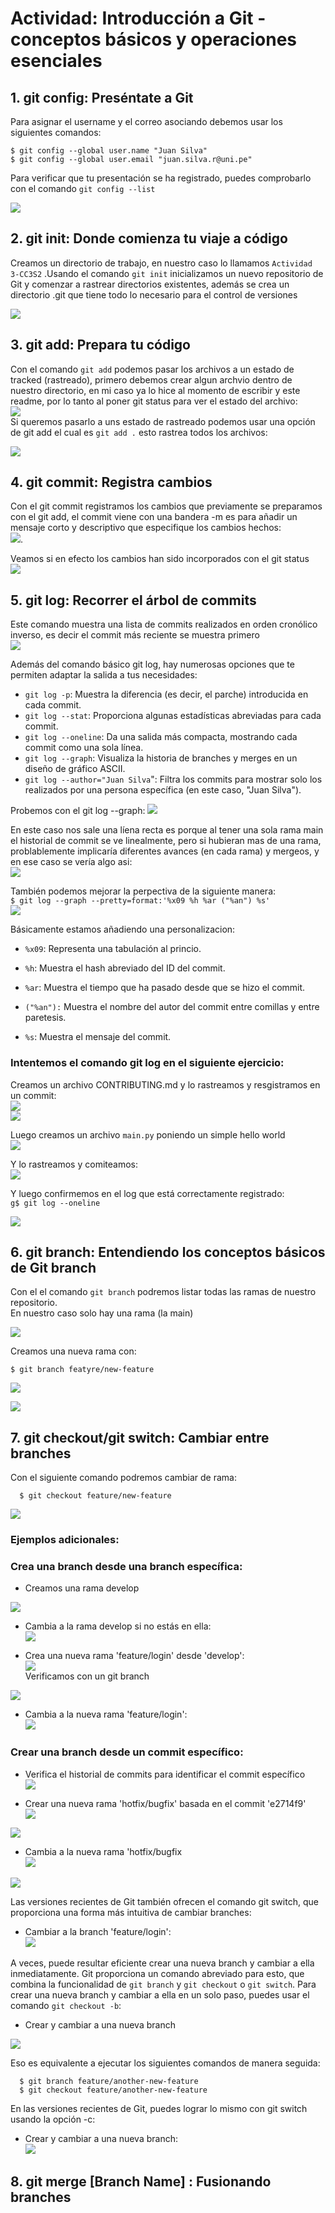 # Actividad: Introducción a Git - conceptos básicos y operaciones esenciales  
  
## 1. git config: Preséntate a Git  
Para asignar el username y el correo asociando debemos usar los siguientes comandos:  
  
```
$ git config --global user.name "Juan Silva"
$ git config --global user.email "juan.silva.r@uni.pe"
```  
  
Para verificar que tu presentación se ha registrado, puedes comprobarlo con el comando `git config --list`  
  
![](img/1.1.png)  
  
## 2. git init: Donde comienza tu viaje a código
Creamos un directorio de trabajo, en nuestro caso lo llamamos  `Actividad 3-CC3S2` .Usando el comando `git init` inicializamos un nuevo repositorio de Git y comenzar a rastrear directorios existentes, además se crea un directorio .git que tiene todo lo necesario para el control de versiones
  
![](img/2.1.png)  
  
## 3. git add: Prepara tu código
Con el comando `git add` podemos pasar los archivos a un estado de tracked (rastreado), primero debemos crear algun archvio dentro de nuestro directorio, en mi caso ya lo hice al momento de escribir y este readme, por lo tanto al poner git status para ver el estado del archivo:  
![](img/3.1.png)  
Si queremos pasarlo a uns estado de rastreado podemos usar una opción de git add el cual es `git add .` esto rastrea todos los archivos:  
  
![](img/3.2.png)  
  
## 4. git commit: Registra cambios  
Con el git commit registramos los cambios que previamente se preparamos con el git add, el commit viene con una bandera -m es para añadir un mensaje corto y descriptivo que especifique los cambios hechos:  
![](img/4.1.png).  
  
Veamos si en efecto los cambios han sido incorporados con el git status  
![](img/4.2.png)  
  
## 5. git log: Recorrer el árbol de commits  
Este comando muestra una lista de commits realizados en orden cronólico inverso, es decir el commit más reciente se muestra primero  
![](img/5.1.png)  
  
Además del comando básico git log, hay numerosas opciones que te permiten adaptar la salida a tus necesidades:
- `git log -p`: Muestra la diferencia (es decir, el parche) introducida en cada commit.
- `git log --stat`: Proporciona algunas estadísticas abreviadas para cada commit.
- `git log --oneline`: Da una salida más compacta, mostrando cada commit como una sola línea.
- `git log --graph`: Visualiza la historia de branches y merges en un diseño de gráfico ASCII.
- `git log --author="Juan Silva`": Filtra los commits para mostrar solo los realizados por una persona
específica (en este caso, "Juan Silva").  
  
Probemos con el git log --graph: 
![](img/5.2.png)  

En este caso nos sale una líena recta es porque al tener una sola rama main el historial de commit se ve linealmente, pero si hubieran mas de una rama, problablemente implicaría diferentes avances (en cada rama) y mergeos, y en ese caso se vería algo asi:  
![](img/5.3.png)  
  
También podemos mejorar la perpectiva de la siguiente manera:  
`$ git log --graph --pretty=format:'%x09 %h %ar ("%an") %s'`   
![](img/5.4.png)  
  
Básicamente estamos añadiendo una personalizacion:  
- `%x09`: Representa una tabulación al princio.  

- `%h`: Muestra el hash abreviado del ID del commit.  

- `%ar`: Muestra el tiempo que ha pasado desde que se hizo el commit.  

- `("%an"):` Muestra el nombre del autor del commit entre comillas y entre paretesis.  

- `%s`: Muestra el mensaje del commit.  
  

### Intentemos el comando git log en el siguiente ejercicio:  
  
Creamos un archivo CONTRIBUTING.md y lo rastreamos y resgistramos en un commit:  
![](img/A1.png)  
![](img/A2.png) 
  
Luego creamos un archivo `main.py` poniendo un simple hello world  
![](img/A3.png)  
  
Y lo rastreamos y comiteamos:  
![](img/A4.png)  
  
Y luego confirmemos en el log que está correctamente registrado:  
  `g$ git log --oneline`

![](img/A5.png)  
  
## 6. git branch: Entendiendo los conceptos básicos de Git branch  
  
Con el el comando `git branch` podremos listar todas las ramas de nuestro repositorio.  
En nuestro caso solo hay una rama (la main)  
  
![](img/6.1.png)  
  
Creamos una nueva rama con:  
```
$ git branch featyre/new-feature
``` 

![](img/6.2.png)  
  
![](img/6.3.png)  
  
## 7. git checkout/git switch: Cambiar entre branches
Con el siguiente comando podremos cambiar de rama:  
```
  $ git checkout feature/new-feature
```  
![](img/6.4.png)  
  
### Ejemplos adicionales:  
### Crea una branch desde una branch específica:  

- Creamos una rama develop   

![](img/6.5.png) 
  
- Cambia a la rama develop si no estás en ella:  
![](img/6.6.png)
  
- Crea una nueva rama 'feature/login' desde 'develop':  
![](img/6.7.png)   
Verificamos con un git branch  

![](img/6.7.2.png)
  
- Cambia a la nueva rama 'feature/login':  
![](img/6.8.png)
  
### Crear una branch desde un commit específico:  

- Verifica el historial de commits para identificar el commit específico  
![](img/6.9.png)

- Crear una nueva rama 'hotfix/bugfix' basada en el commit 'e2714f9'  
![](img/6.10.png)
  
![](img/6.10.1.png)
- Cambia a la nueva rama 'hotfix/bugfix  
![](img/6.11.png)
  
![](img/6.12.png)

Las versiones recientes de Git también ofrecen el comando git switch, que proporciona una forma más intuitiva de cambiar branches:  

- Cambiar a la branch 'feature/login':  
![](img/6.13.png)
  
A veces, puede resultar eficiente crear una nueva branch y cambiar a ella inmediatamente. Git proporciona un comando abreviado para esto, que combina la funcionalidad de `git branch` y `git checkout` o `git switch`. Para crear una nueva branch y cambiar a ella en un solo paso, puedes usar el comando `git checkout -b`:  
  
- Crear y cambiar a una nueva branch  
  
![](img/6.14.png)  

Eso es equivalente a ejecutar los siguientes comandos de manera seguida:  
```  
  $ git branch feature/another-new-feature
  $ git checkout feature/another-new-feature
```  
  
En las versiones recientes de Git, puedes lograr lo mismo con git switch usando la opción -c:  

- Crear y cambiar a una nueva branch:   
![](img/6.15.png)
  
## 8. git merge [Branch Name] : Fusionando branches  
 